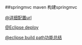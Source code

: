 ##springmvc maven 构建springmvc


[@详细配置url](http://www.360doc.com/content/12/0223/11/834950_188852804.shtml)

[@Eclipse deploy](http://zk1878.iteye.com/blog/1222330)

[@eclipse build path功能总结](http://blog.csdn.net/cheney521/article/details/8526414)
